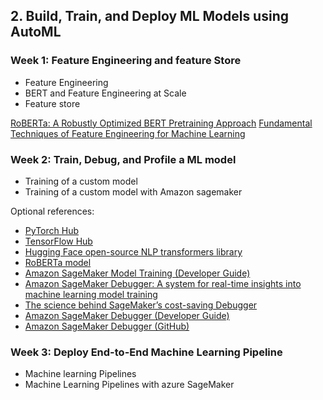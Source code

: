 ## 2. Build, Train, and Deploy ML Models using AutoML

### Week 1: Feature Engineering and feature Store
- Feature Engineering 
- BERT and Feature Engineering at Scale
- Feature store

[RoBERTa: A Robustly Optimized BERT Pretraining Approach](https://arxiv.org/abs/1907.11692)
[Fundamental Techniques of Feature Engineering for Machine Learning](https://towardsdatascience.com/feature-engineering-for-machine-learning-3a5e293a5114)

### Week 2: Train, Debug, and Profile a ML model
- Training of a custom model
- Training of a custom model with Amazon sagemaker

Optional references:
- [PyTorch Hub](https://pytorch.org/hub/)
- [TensorFlow Hub](https://www.tensorflow.org/hub)
- [Hugging Face open-source NLP transformers library](https://github.com/huggingface/transformers)
- [RoBERTa model](https://arxiv.org/abs/1907.11692)
- [Amazon SageMaker Model Training (Developer Guide)](https://docs.aws.amazon.com/sagemaker/latest/dg/how-it-works-training.html)
- [Amazon SageMaker Debugger: A system for real-time insights into machine learning model training](https://www.amazon.science/publications/amazon-sagemaker-debugger-a-system-for-real-time-insights-into-machine-learning-model-training)
- [The science behind SageMaker’s cost-saving Debugger](https://www.amazon.science/blog/the-science-behind-sagemakers-cost-saving-debugger)
- [Amazon SageMaker Debugger (Developer Guide)](https://docs.aws.amazon.com/sagemaker/latest/dg/train-debugger.html)
- [Amazon SageMaker Debugger (GitHub)](https://github.com/awslabs/sagemaker-debugger)


### Week 3: Deploy End-to-End Machine Learning Pipeline
- Machine learning Pipelines
- Machine Learning Pipelines with azure SageMaker